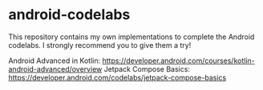 # android-codelabs

This repository contains my own implementations to complete the Android codelabs.
I strongly recommend you to give them a try!

Android Advanced in Kotlin: https://developer.android.com/courses/kotlin-android-advanced/overview
Jetpack Compose Basics: https://developer.android.com/codelabs/jetpack-compose-basics
